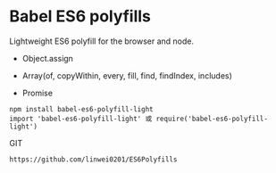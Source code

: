 
# Babel ES6 polyfills

Lightweight ES6 polyfill for the browser and node.

- Object.assign

- Array(of, copyWithin, every, fill, find, findIndex, includes)

- Promise

```
npm install babel-es6-polyfill-light
import 'babel-es6-polyfill-light' 或 require('babel-es6-polyfill-light')
```

GIT
```
https://github.com/linwei0201/ES6Polyfills
```